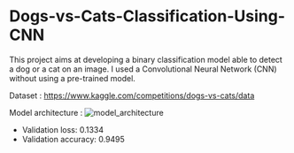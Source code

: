 # Dogs-vs-Cats-Classification-Using-CNN

This project aims at developing a binary classification model able to detect a dog or a cat on an image.
I used a Convolutional Neural Network (CNN) without using a pre-trained model.

Dataset : https://www.kaggle.com/competitions/dogs-vs-cats/data

Model architecture : 
![model_architecture](https://user-images.githubusercontent.com/64967048/230783475-cbc2599f-41eb-44c0-a26d-fbc0562139b7.png)

- Validation loss: 0.1334
- Validation accuracy: 0.9495
